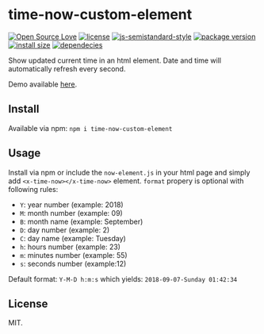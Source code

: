 # time-now-custom-element
[![Open Source Love](https://badges.frapsoft.com/os/v1/open-source.svg?v=103)](https://github.com/ellerbrock/open-source-badges/)
[![license](https://img.shields.io/github/license/marinko-peso/time-now-custom-element.svg)](https://github.com/marinko-peso/time-now-custom-element/blob/master/LICENSE)
[![js-semistandard-style](https://img.shields.io/badge/code%20style-semistandard-brightgreen.svg)](https://github.com/Flet/semistandard)
[![package version](https://img.shields.io/npm/v/time-now-custom-element.svg)](https://npm.im/time-now-custom-element)
[![install size](https://packagephobia.now.sh/badge?p=time-now-custom-element)](https://packagephobia.now.sh/result?p=time-now-custom-element)
[![dependecies](https://david-dm.org/marinko-peso/time-now-custom-element.svg)](https://david-dm.org/marinko-peso/time-now-custom-element)

Show updated current time in an html element. Date and time will automatically refresh every second.

Demo available [here](https://htmlpreview.github.io/?https://github.com/marinko-peso/time-now-custom-element/blob/master/demo/index.html).



## Install 

Available via npm:
```npm i time-now-custom-element```



## Usage

Install via npm or include the ```now-element.js``` in your html page and simply add ```<x-time-now></x-time-now>``` element.
```format``` propery is optional with following rules:
- ```Y```: year number (example: 2018)
- ```M```: month number (example: 09)
- ```B```: month name (example: September)
- ```D```: day number (example: 2)
- ```C```: day name (example: Tuesday)
- ```h```: hours number (example: 23)
- ```m```: minutes number (example: 55)
- ```s```: seconds number (example:12)

Default format: ```Y-M-D h:m:s``` which yields: ```2018-09-07-Sunday 01:42:34```



## License

MIT.
